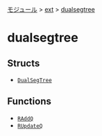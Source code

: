 [モジュール](../../index.md) > [ext](../index.md) > [dualsegtree]()

# dualsegtree

## Structs

- [`DualSegTree`](./DualSegTree.md)

## Functions

- [`RAddQ`](./RAddQ.md)
- [`RUpdateQ`](./RUpdateQ.md)
